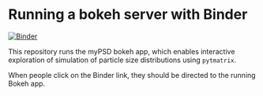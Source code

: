 # Running a bokeh server with Binder

[![Binder](https://mybinder.org/badge_logo.svg)](https://mybinder.org/v2/gh/swnesbitt/bokeh-myPSD/master?urlpath=/proxy/5006/bokeh-app)

This repository runs the myPSD bokeh app, which enables interactive exploration of simulation of particle size distributions using `pytmatrix`.
   
When people click on the Binder link, they should be directed to the running Bokeh app.
